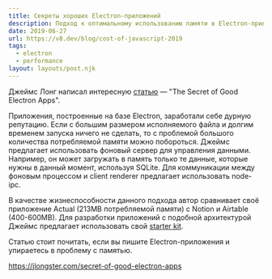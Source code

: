 ```yaml
---
title: Секреты хороших Electron-приложений
description: Подход к оптимальному использованию памяти в Electron-приложениях
date: 2019-06-27
url: https://v8.dev/blog/cost-of-javascript-2019
tags:
  - electron
  - performance
layout: layouts/post.njk
---
```

Джеймс Лонг написал интересную [статью](https://jlongster.com/secret-of-good-electron-apps) — "The Secret of Good Electron Apps".

Приложения, построенные на базе Electron, заработали себе дурную репутацию. Если c большим размером исполняемого файла и долгим временем запуска ничего не сделать, то с проблемой большого количества потребляемой памяти можно побороться. Джеймс предлагает использовать фоновый сервер для управления данными. Например, он может загружать в память только те данные, которые нужны в данный момент, используя SQLite. Для коммуникации между фоновым процессом и client renderer предлагает использовать node-ipc.

В качестве жизнеспособности данного подхода автор сравнивает своё приложение Actual (213MB потребляемой памяти) c Notion и Airtable (400-600MB). Для разработки приложений с подобной архитектурой Джеймс предлагает использовать свой [starter kit](https://github.com/jlongster/electron-with-server-example).

Статью стоит почитать, если вы пишите Electron-приложения и упираетесь в проблему с памятью.

https://jlongster.com/secret-of-good-electron-apps
